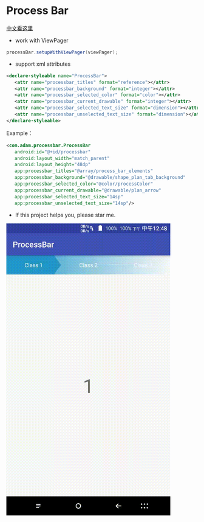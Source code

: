 # Process Bar
[中文看这里](/READMEcn.md)  

* work with ViewPager  

```java
processBar.setupWithViewPager(viewPager);
```
* support xml attributes  

```xml
<declare-styleable name="ProcessBar">
   <attr name="processbar_titles" format="reference"></attr>
   <attr name="processbar_background" format="integer"></attr>
   <attr name="processbar_selected_color" format="color"></attr>
   <attr name="processbar_current_drawable" format="integer"></attr>
   <attr name="processbar_selected_text_size" format="dimension"></attr>
   <attr name="processbar_unselected_text_size" format="dimension"></attr>
</declare-styleable>
```
 Example：

```xml
<com.adam.processbar.ProcessBar
   android:id="@+id/processbar"
   android:layout_width="match_parent"
   android:layout_height="48dp"
   app:processbar_titles="@array/process_bar_elements"
   app:processbar_background="@drawable/shape_plan_tab_background"
   app:processbar_selected_color="@color/processColor"
   app:processbar_current_drawable="@drawable/plan_arrow"
   app:processbar_selected_text_size="14sp"
   app:processbar_unselected_text_size="14sp"/>
```

* If this project helps you, please star me.  

![](/media/anglerMOB30Rwuzongheng08212016140333.gif)

